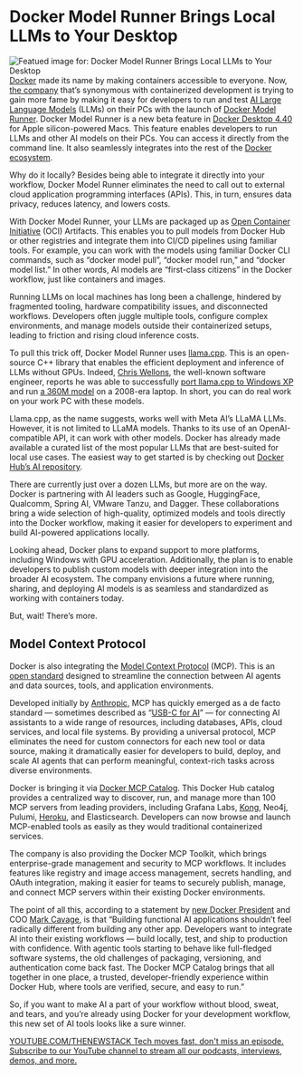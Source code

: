 # Docker Model Runner Brings Local LLMs to Your Desktop
![Featued image for: Docker Model Runner Brings Local LLMs to Your Desktop](https://cdn.thenewstack.io/media/2025/04/a94b6455-hu-chen-jazlbmkqf0u-unsplash-1024x684.jpg)
[Docker](https://www.docker.com/) made its name by making containers accessible to everyone. Now, [the company](https://www.docker.com/?utm_content=inline+mention) that’s synonymous with containerized development is trying to gain more fame by making it easy for developers to run and test [AI Large Language Models](https://thenewstack.io/LLM/) (LLMs) on their PCs with the launch of [Docker Model Runner](https://www.docker.com/blog/introducing-docker-model-runner/).
Docker Model Runner is a new beta feature in [Docker Desktop 4.40](https://www.docker.com/blog/docker-desktop-4-40/) for Apple silicon-powered Macs. This feature enables developers to run LLMs and other AI models on their PCs. You can access it directly from the command line. It also seamlessly integrates into the rest of the [Docker ecosystem](https://thenewstack.io/docker-basics-how-to-use-dockerfiles/).

Why do it locally? Besides being able to integrate it directly into your workflow, Docker Model Runner eliminates the need to call out to external cloud application programming interfaces (APIs). This, in turn, ensures data privacy, reduces latency, and lowers costs.

With Docker Model Runner, your LLMs are packaged up as [Open Container Initiative](https://thenewstack.io/open-container-initiative-launches-container-image-format-spec/) (OCI) Artifacts. This enables you to pull models from Docker Hub or other registries and integrate them into CI/CD pipelines using familiar tools. For example, you can work with the models using familiar Docker CLI commands, such as “docker model pull”, “docker model run,” and “docker model list.” In other words, AI models are “first-class citizens” in the Docker workflow, just like containers and images.

Running LLMs on local machines has long been a challenge, hindered by fragmented tooling, hardware compatibility issues, and disconnected workflows. Developers often juggle multiple tools, configure complex environments, and manage models outside their containerized setups, leading to friction and rising cloud inference costs.

To pull this trick off, Docker Model Runner uses [llama.cpp](https://github.com/ggml-org/llama.cpp). This is an open-source C++ library that enables the efficient deployment and inference of LLMs without GPUs. Indeed, [Chris Wellons](https://nullprogram.com/about/), the well-known software engineer, reports he was able to successfully [port llama.cpp to Windows XP](https://nullprogram.com/blog/2024/11/10/) and run [a 360M model](https://huggingface.co/HuggingFaceTB/SmolLM2-360M-Instruct) on a 2008-era laptop. In short, you can do real work on your work PC with these models.

Llama.cpp, as the name suggests, works well with Meta AI’s LLaMA LLMs. However, it is not limited to LLaMA models. Thanks to its use of an OpenAI-compatible API, it can work with other models. Docker has already made available a curated list of the most popular LLMs that are best-suited for local use cases. The easiest way to get started is by checking out [Docker Hub’s AI repository](https://hub.docker.com/u/ai).

There are currently just over a dozen LLMs, but more are on the way. Docker is partnering with AI leaders such as Google, HuggingFace, Qualcomm, Spring AI, VMware Tanzu, and Dagger. These collaborations bring a wide selection of high-quality, optimized models and tools directly into the Docker workflow, making it easier for developers to experiment and build AI-powered applications locally.

Looking ahead, Docker plans to expand support to more platforms, including Windows with GPU acceleration. Additionally, the plan is to enable developers to publish custom models with deeper integration into the broader AI ecosystem. The company envisions a future where running, sharing, and deploying AI models is as seamless and standardized as working with containers today.

But, wait! There’s more.

## Model Context Protocol
Docker is also integrating the [Model Context Protocol](https://thenewstack.io/model-context-protocol-bridges-llms-to-the-apps-they-need/) (MCP). This is an [open standard](https://thenewstack.io/mcp-the-missing-link-between-ai-agents-and-apis/) designed to streamline the connection between AI agents and data sources, tools, and application environments.

Developed initially by [Anthropic](https://www.anthropic.com/), MCP has quickly emerged as a de facto standard — sometimes described as “[USB-C for AI](https://modelcontextprotocol.io/introduction)” — for connecting AI assistants to a wide range of resources, including databases, APIs, cloud services, and local file systems. By providing a universal protocol, MCP eliminates the need for custom connectors for each new tool or data source, making it dramatically easier for developers to build, deploy, and scale AI agents that can perform meaningful, context-rich tasks across diverse environments.

Docker is bringing it via [Docker MCP Catalog](https://www.docker.com/blog/introducing-docker-mcp-catalog-and-toolkit/). This Docker Hub catalog provides a centralized way to discover, run, and manage more than 100 MCP servers from leading providers, including Grafana Labs, [Kong](https://konghq.com/?utm_content=inline+mention), Neo4j, Pulumi, [Heroku](https://www.heroku.com/?utm_content=inline+mention), and Elasticsearch. Developers can now browse and launch MCP-enabled tools as easily as they would traditional containerized services.

The company is also providing the Docker MCP Toolkit, which brings enterprise-grade management and security to MCP workflows. It includes features like registry and image access management, secrets handling, and OAuth integration, making it easier for teams to securely publish, manage, and connect MCP servers within their existing Docker environments.

The point of all this, according to a statement by [new Docker President](https://www.globenewswire.com/news-release/2025/03/05/3037425/0/en/Docker-Appoints-Mark-Cavage-as-President-and-Chief-Operating-Officer-to-Accelerate-Next-Phase-of-Growth.html) and COO [Mark Cavage](https://www.linkedin.com/in/mcavage/), is that “Building functional AI applications shouldn’t feel radically different from building any other app. Developers want to integrate AI into their existing workflows — build locally, test, and ship to production with confidence. With agentic tools starting to behave like full-fledged software systems, the old challenges of packaging, versioning, and authentication come back fast. The Docker MCP Catalog brings that all together in one place, a trusted, developer-friendly experience within Docker Hub, where tools are verified, secure, and easy to run.”

So, if you want to make AI a part of your workflow without blood, sweat, and tears, and you’re already using Docker for your development workflow, this new set of AI tools looks like a sure winner.

[
YOUTUBE.COM/THENEWSTACK
Tech moves fast, don't miss an episode. Subscribe to our YouTube
channel to stream all our podcasts, interviews, demos, and more.
](https://youtube.com/thenewstack?sub_confirmation=1)